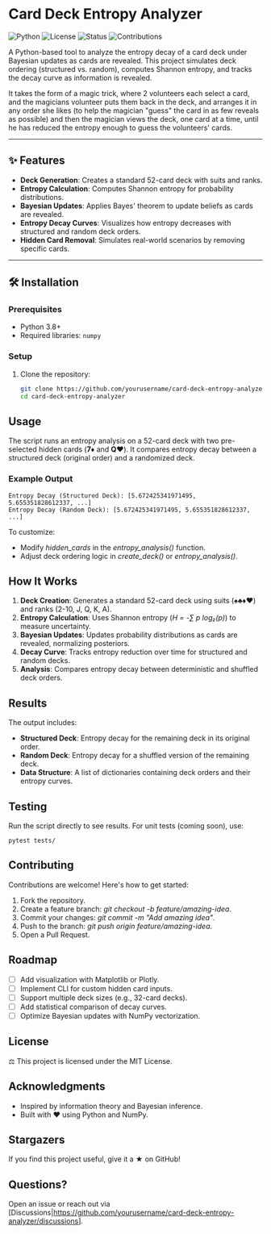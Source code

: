 # Card Deck Entropy Analyzer

![Python](https://img.shields.io/badge/Python-3.8%2B-blue.svg)
![License](https://img.shields.io/badge/License-MIT-green.svg)
![Status](https://img.shields.io/badge/Status-Active-brightgreen.svg)
![Contributions](https://img.shields.io/badge/Contributions-Welcome-orange.svg)

A Python-based tool to analyze the entropy decay of a card deck under Bayesian updates as cards are revealed. This project simulates deck ordering (structured vs. random), computes Shannon entropy, and tracks the decay curve as information is revealed.

It takes the form of a magic trick, where 2 volunteers each select a card, and the magicians volunteer puts them back in the deck, and arranges it in any order she likes (to help the magician "guess" the card in as few reveals as possible) and then the magician views the deck, one card at a time, until he has reduced the entropy enough to guess the volunteers' cards. 

---

## ✨ Features

- **Deck Generation**: Creates a standard 52-card deck with suits and ranks.
- **Entropy Calculation**: Computes Shannon entropy for probability distributions.
- **Bayesian Updates**: Applies Bayes' theorem to update beliefs as cards are revealed.
- **Entropy Decay Curves**: Visualizes how entropy decreases with structured and random deck orders.
- **Hidden Card Removal**: Simulates real-world scenarios by removing specific cards.

---

## 🛠️ Installation

### Prerequisites
- Python 3.8+
- Required libraries: `numpy`

### Setup
1. Clone the repository:
   ```bash
   git clone https://github.com/yourusername/card-deck-entropy-analyzer.git
   cd card-deck-entropy-analyzer

## Usage

The script runs an entropy analysis on a 52-card deck with two
pre-selected hidden cards (**7♦** and **Q♥**). It compares entropy decay
between a structured deck (original order) and a randomized deck.

### Example Output

    Entropy Decay (Structured Deck): [5.672425341971495, 5.655351828612337, ...]
    Entropy Decay (Random Deck): [5.672425341971495, 5.655351828612337, ...]

To customize:

- Modify *hidden_cards* in the *entropy_analysis()* function.
- Adjust deck ordering logic in *create_deck()* or *entropy_analysis()*.

## How It Works

1.  **Deck Creation**: Generates a standard 52-card deck using suits
    (♠♣♦♥) and ranks (2-10, J, Q, K, A).
2.  **Entropy Calculation**: Uses Shannon entropy (*H = -∑ p log₂(p)*)
    to measure uncertainty.
3.  **Bayesian Updates**: Updates probability distributions as cards are
    revealed, normalizing posteriors.
4.  **Decay Curve**: Tracks entropy reduction over time for structured
    and random decks.
5.  **Analysis**: Compares entropy decay between deterministic and
    shuffled deck orders.

## Results

The output includes:

- **Structured Deck**: Entropy decay for the remaining deck in its
  original order.
- **Random Deck**: Entropy decay for a shuffled version of the remaining
  deck.
- **Data Structure**: A list of dictionaries containing deck orders and
  their entropy curves.

## Testing

Run the script directly to see results. For unit tests (coming soon),
use:

    pytest tests/

## Contributing

Contributions are welcome! Here's how to get started:

1.  Fork the repository.
2.  Create a feature branch: *git checkout -b feature/amazing-idea*.
3.  Commit your changes: *git commit -m "Add amazing idea"*.
4.  Push to the branch: *git push origin feature/amazing-idea*.
5.  Open a Pull Request.

## Roadmap

- [ ] Add visualization with Matplotlib or Plotly.
- [ ] Implement CLI for custom hidden card inputs.
- [ ] Support multiple deck sizes (e.g., 32-card decks).
- [ ] Add statistical comparison of decay curves.
- [ ] Optimize Bayesian updates with NumPy vectorization.

## License

⚖️ This project is licensed under the MIT License.

## Acknowledgments

- Inspired by information theory and Bayesian inference.
- Built with ♥ using Python and NumPy.

## Stargazers

If you find this project useful, give it a ★ on GitHub!

## Questions?

Open an issue or reach out via
\[Discussions\|<https://github.com/yourusername/card-deck-entropy-analyzer/discussions>\].